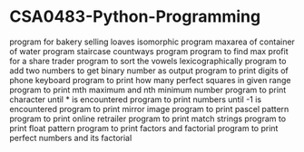 # CSA0483-Python-Programming
program for bakery selling loaves
isomorphic program
maxarea of container of water program
staircase countways program
program to find max profit for a share trader
program to sort the vowels lexicographically
program to add two numbers to get binary number as output
program to print digits of phone keyboard 
program to print how many perfect squares in given range
program to print mth maximum and nth minimum number
program to print character until * is encountered
program to print numbers until -1 is encountered
program to print mirror image
program to print pascel pattern
program to print online retrailer
program to print match strings
program to print float pattern
program to print factors and factorial
program to print perfect numbers and its factorial


